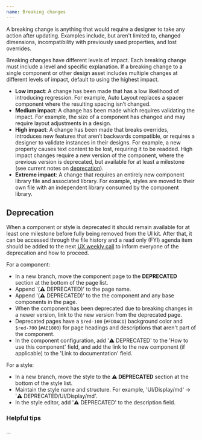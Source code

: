 ```yaml
---
name: Breaking changes
---
```


A breaking change is anything that would require a designer to take any action after updating. Examples include, but aren't limited to, changed dimensions, incompatibility with previously used properties, and lost overrides.

Breaking changes have different levels of impact. Each breaking change must include a level and specific explanation. If a breaking change to a single component or other design asset includes multiple changes at different levels of impact, default to using the highest impact.

- **Low impact**: A change has been made that has a low likelihood of introducing regression. For example, Auto Layout replaces a spacer component where the resulting spacing isn’t changed.
- **Medium impact**: A change has been made which requires validating the impact. For example, the size of a component has changed and may require layout adjustments in a design.
- **High impact**: A change has been made that breaks overrides, introduces new features that aren’t backwards compatible, or requires a designer to validate instances in their designs. For example, a new property causes text content to be lost, requiring it to be readded. High impact changes require a new version of the component, where the previous version is deprecated, but available for at least a milestone (see current notes on [deprecation](#deprecation)).
- **Extreme impact**: A change that requires an entirely new component library file and associated library. For example, styles are moved to their own file with an independent library consumed by the component library.

## Deprecation

When a component or style is deprecated it should remain available for at least one milestone before fully being removed from the UI kit. After that, it can be accessed through the file history and a read only (FYI) agenda item should be added to the next [UX weekly call](https://docs.google.com/document/d/1Y_t6Oq4vqwA2eHPaXx0H6HkZiZ4um_lWHsqJIDstnEE) to inform everyone of the deprecation and how to proceed.

For a component:

- In a new branch, move the component page to the **DEPRECATED** section at the bottom of the page list.
- Append '(⚠️ DEPRECATED)' to the page name.
- Append '(⚠️ DEPRECATED)' to the the component and any base components in the page.
- When the component has been deprecated due to breaking changes in a newer version, link to the new version from the deprecated page.
- Deprecated pages have a `$red-100` (`#FDD4CD`) background color and `$red-700` (`#AE1800`) for page headings and descriptions that aren't part of the component.
- In the component configuration, add '⚠️ DEPRECATED' to the 'How to use this component' field, and add the link to the new component (if applicable) to the 'Link to documentation' field.

For a style:

- In a new branch, move the style to the **⚠️ DEPRECATED** section at the bottom of the style list.
- Maintain the style name and structure. For example, 'UI/Display/md' → '⚠️ DEPRECATED/UI/Display/md'.
- In the style editor, add '⚠️ DEPRECATED' to the description field.

### Helpful tips

…
